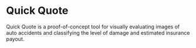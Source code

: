# Quick Quote

Quick Quote is a proof-of-concept tool for visually evaluating images of auto accidents and classifying the level of damage and estimated insurance payout.
